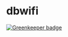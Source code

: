# dbwifi

[![Greenkeeper badge](https://badges.greenkeeper.io/coderbyheart/dbwifi.svg)](https://greenkeeper.io/)
